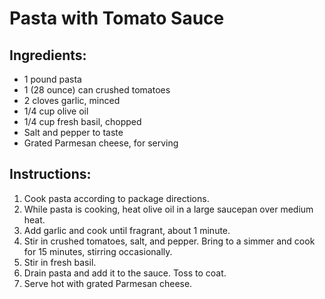 # Pasta with Tomato Sauce

## Ingredients:

* 1 pound pasta
* 1 (28 ounce) can crushed tomatoes
* 2 cloves garlic, minced
* 1/4 cup olive oil
* 1/4 cup fresh basil, chopped
* Salt and pepper to taste
* Grated Parmesan cheese, for serving

## Instructions:

1. Cook pasta according to package directions.
2. While pasta is cooking, heat olive oil in a large saucepan over medium heat.
3. Add garlic and cook until fragrant, about 1 minute.
4. Stir in crushed tomatoes, salt, and pepper. Bring to a simmer and cook for 15 minutes, stirring occasionally.
5. Stir in fresh basil.
6. Drain pasta and add it to the sauce. Toss to coat.
7. Serve hot with grated Parmesan cheese.
